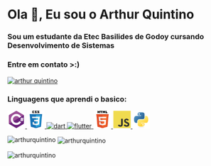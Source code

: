 <h1 align="left">Ola 👋, Eu sou o Arthur Quintino</h1>
<h3 align="left">Sou um estudante da Etec Basilides de Godoy cursando Desenvolvimento de Sistemas</h3>
<h3 align="left">Entre em contato >:)</h3>
<p align="left">
<a href="https://linkedin.com/in/arthur quintino" target="blank"><img align="center" src="https://raw.githubusercontent.com/rahuldkjain/github-profile-readme-generator/master/src/images/icons/Social/linked-in-alt.svg" alt="arthur quintino" height="30" width="40" /></a>
</p>

<h3 align="left">Linguagens que aprendi o basico:</h3>
<p align="left"> <a href="https://www.w3schools.com/cs/" target="_blank" rel="noreferrer"> <img src="https://raw.githubusercontent.com/devicons/devicon/master/icons/csharp/csharp-original.svg" alt="csharp" width="40" height="40"/> </a> <a href="https://www.w3schools.com/css/" target="_blank" rel="noreferrer"> <img src="https://raw.githubusercontent.com/devicons/devicon/master/icons/css3/css3-original-wordmark.svg" alt="css3" width="40" height="40"/> </a> <a href="https://dart.dev" target="_blank" rel="noreferrer"> <img src="https://www.vectorlogo.zone/logos/dartlang/dartlang-icon.svg" alt="dart" width="40" height="40"/> </a> <a href="https://flutter.dev" target="_blank" rel="noreferrer"> <img src="https://www.vectorlogo.zone/logos/flutterio/flutterio-icon.svg" alt="flutter" width="40" height="40"/> </a> <a href="https://www.w3.org/html/" target="_blank" rel="noreferrer"> <img src="https://raw.githubusercontent.com/devicons/devicon/master/icons/html5/html5-original-wordmark.svg" alt="html5" width="40" height="40"/> </a> <a href="https://developer.mozilla.org/en-US/docs/Web/JavaScript" target="_blank" rel="noreferrer"> <img src="https://raw.githubusercontent.com/devicons/devicon/master/icons/javascript/javascript-original.svg" alt="javascript" width="40" height="40"/> </a> <a href="https://www.python.org" target="_blank" rel="noreferrer"> <img src="https://raw.githubusercontent.com/devicons/devicon/master/icons/python/python-original.svg" alt="python" width="40" height="40"/> </a> </p>

<p><img align="left" src="https://github-readme-stats.vercel.app/api/top-langs?username=arthurquintino&show_icons=true&locale=en&layout=compact" alt="arthurquintino" /></p>

<p>&nbsp;<img align="center" src="https://github-readme-stats.vercel.app/api?username=arthurquintino&show_icons=true&locale=en" alt="arthurquintino" /></p>

<p><img align="center" src="https://github-readme-streak-stats.herokuapp.com/?user=arthurquintino&" alt="arthurquintino" /></p>
